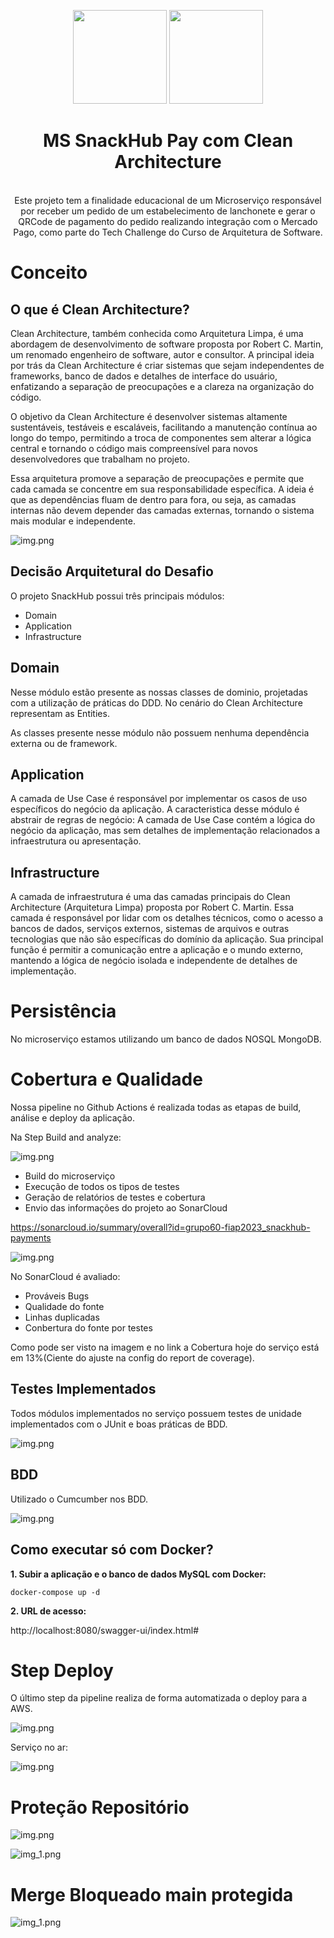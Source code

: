 <center>
  <p align="center">
    <img src="readmefiles/logoclean.png" width="150">
    <img src="https://icon-library.com/images/java-icon-png/java-icon-png-15.jpg"  width="150" />
  </p>  
  <h1 align="center">MS SnackHub Pay com Clean Architecture</h1>
  <br align="center">
    Este projeto tem a finalidade educacional de um Microserviço responsável por receber um pedido de um estabelecimento de lanchonete e gerar o QRCode de pagamento do pedido realizando integração com o Mercado Pago, 
como parte do Tech Challenge do Curso de Arquitetura de Software.
</center>

# Conceito

## O que é Clean Architecture?

Clean Architecture, também conhecida como Arquitetura Limpa, é uma abordagem de desenvolvimento de software proposta por Robert C. Martin, um renomado engenheiro de software, autor e consultor. A principal ideia por trás da Clean Architecture é criar sistemas que sejam independentes de frameworks, banco de dados e detalhes de interface do usuário, enfatizando a separação de preocupações e a clareza na organização do código.

O objetivo da Clean Architecture é desenvolver sistemas altamente sustentáveis, testáveis e escaláveis, facilitando a manutenção contínua ao longo do tempo, permitindo a troca de componentes sem alterar a lógica central e tornando o código mais compreensível para novos desenvolvedores que trabalham no projeto.

Essa arquitetura promove a separação de preocupações e permite que cada camada se concentre em sua responsabilidade específica. A ideia é que as dependências fluam de dentro para fora, ou seja, as camadas internas não devem depender das camadas externas, tornando o sistema mais modular e independente.


![img.png](readmefiles/cleanmodel.png)

## Decisão Arquitetural do Desafio

O projeto SnackHub possui três principais módulos:
* Domain
* Application
* Infrastructure

## Domain

Nesse módulo estão presente as nossas classes de dominio, projetadas com a utilização de práticas do DDD.
No cenário do Clean Architecture representam as Entities.

As classes presente nesse módulo não possuem nenhuma dependência externa ou de framework.

## Application

A camada de Use Case é responsável por implementar os casos de uso específicos do negócio da aplicação.
A caracteristica desse módulo é abstrair de regras de negócio: A camada de Use Case contém a lógica do negócio da aplicação, mas sem detalhes de implementação relacionados a infraestrutura ou apresentação.

## Infrastructure

A camada de infraestrutura é uma das camadas principais do Clean Architecture (Arquitetura Limpa) proposta por Robert C. Martin.
Essa camada é responsável por lidar com os detalhes técnicos, como o acesso a bancos de dados, serviços externos, sistemas de arquivos e outras tecnologias que não são específicas do domínio da aplicação. Sua principal função é permitir a comunicação entre a aplicação e o mundo externo, mantendo a lógica de negócio isolada e independente de detalhes de implementação.

# Persistência
No microserviço estamos utilizando um banco de dados NOSQL MongoDB.

# Cobertura e Qualidade

Nossa pipeline no Github Actions é realizada todas as etapas de build, 
análise e deploy da aplicação.

Na Step Build and analyze:

![img.png](readmefiles/deploy-sucess.png)

- Build do microserviço
- Execução de todos os tipos de testes
- Geração de relatórios de testes e cobertura
- Envio das informações do projeto ao SonarCloud

https://sonarcloud.io/summary/overall?id=grupo60-fiap2023_snackhub-payments

![img.png](readmefiles/sonarcloud.png)

No SonarCloud é avaliado:
- Prováveis Bugs
- Qualidade do fonte
- Linhas duplicadas
- Conbertura do fonte por testes

Como pode ser visto na imagem e no link a Cobertura hoje do serviço está em 13%(Ciente do ajuste na config do report de coverage).


## Testes Implementados

Todos módulos implementados no serviço possuem testes de unidade implementados com o JUnit e boas práticas de BDD.

![img.png](readmefiles/test-app-domain.png)

## BDD
Utilizado o Cumcumber nos BDD.

![img.png](readmefiles/test-infra.png)

## Como executar só com Docker?

**1. Subir a aplicação e o banco de dados MySQL com Docker:**
```shell
docker-compose up -d
```

**2. URL de acesso:**

http://localhost:8080/swagger-ui/index.html#

# Step Deploy
O último step da pipeline realiza de forma automatizada o deploy para a AWS.

![img.png](readmefiles/deploy-sucess.png)

Serviço no ar:

![img.png](readmefiles/app-ar.png)

# Proteção Repositório
![img.png](readmefiles/branchprotect1.png)

![img_1.png](readmefiles/branchprotect2.png)

# Merge Bloqueado main protegida
![img_1.png](readmefiles/merge-block.png)